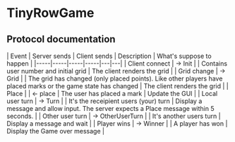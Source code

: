 # TinyRowGame


## Protocol documentation


| Event | Server sends | Client sends | Description | What's suppose to happen |
|-----|-----|-----|-----|---|---|
| Client connect | -> Init | | Contains user number and initial grid | The client renders the grid |
| Grid change | -> Grid | | The grid has changed (only placed points). Like other players have placed marks or the game state has changed | The client renders the grid |
| Place | | <- place | The user has placed a mark | Update the GUI |
| Local user turn | -> Turn | | It's the receipient users (your) turn | Display a message and allow input. The server expects a Place message within 5 seconds. |
| Other user turn | -> OtherUserTurn | | It's another users turn | Display a message and wait |
| Player wins | -> Winner | | A player has won | Display the Game over message |
